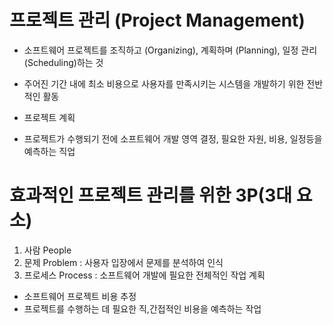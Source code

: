 # 프로젝트 관리 (Project Management)
- 소프트웨어 프로젝트를 조직하고 (Organizing), 계획하며 (Planning), 일정 관리(Scheduling)하는 것
- 주어진 기간 내에 최소 비용으로 사용자를 만족시키는 시스템을 개발하기 위한 전반적인 활동

- 프로젝트 계획
- 프로젝트가 수행되기 전에 소프트웨어 개발 영역 결정, 필요한 자원, 비용, 일정등을 예측하는 직업

# 효과적인  프로젝트 관리를 위한 3P(3대 요소)

1. 사람 People
2. 문제 Problem : 사용자 입장에서 문제를 분석하여 인식
3. 프로세스 Process : 소프트웨어 개발에 필요한 전체적인 작업 계획

- 소프트웨어 프로젝트 비용 추정
- 프로젝트를 수행하는 데 필요한 직,간접적인 비용을 예측하는 작업
